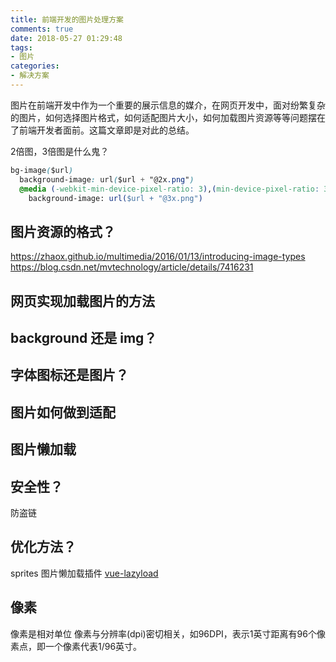 ```yaml
---
title: 前端开发的图片处理方案
comments: true
date: 2018-05-27 01:29:48
tags:
- 图片
categories:
- 解决方案
---
```


图片在前端开发中作为一个重要的展示信息的媒介，在网页开发中，面对纷繁复杂的图片，如何选择图片格式，如何适配图片大小，如何加载图片资源等等问题摆在了前端开发者面前。这篇文章即是对此的总结。

<!--more-->



2倍图，3倍图是什么鬼？
```css
bg-image($url)
  background-image: url($url + "@2x.png")
  @media (-webkit-min-device-pixel-ratio: 3),(min-device-pixel-ratio: 3)
    background-image: url($url + "@3x.png")
```
## 图片资源的格式？
https://zhaox.github.io/multimedia/2016/01/13/introducing-image-types
https://blog.csdn.net/mvtechnology/article/details/7416231
## 网页实现加载图片的方法
## background 还是 img？
## 字体图标还是图片？
## 图片如何做到适配
## 图片懒加载
## 安全性？
防盗链
## 优化方法？
sprites
图片懒加载插件 [vue-lazyload](https://github.com/hilongjw/vue-lazyload)
## 像素
像素是相对单位
像素与分辨率(dpi)密切相关，如96DPI，表示1英寸距离有96个像素点，即一个像素代表1/96英寸。